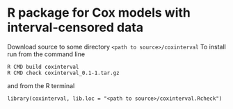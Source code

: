 # R package for Cox models with interval-censored data

Download source to some directory `<path to source>/coxinterval`
To install run from the command line

```
R CMD build coxinterval
R CMD check coxinterval_0.1-1.tar.gz
```

and from the R terminal

```
library(coxinterval, lib.loc = "<path to source>/coxinterval.Rcheck")
```

